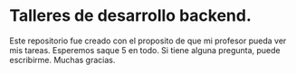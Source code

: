 # Talleres de desarrollo backend. 
Este repositorio fue creado con el proposito de que mi profesor pueda ver mis tareas. Esperemos saque 5 en todo. Si tiene alguna pregunta, puede escribirme. Muchas gracias.
